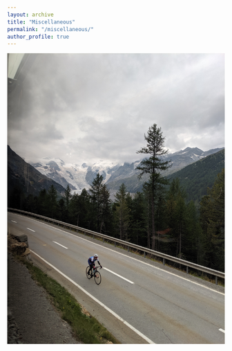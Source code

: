 ```yaml
---
layout: archive
title: "Miscellaneous"
permalink: "/miscellaneous/"
author_profile: true
---
```


<!--![China Garden in Zurich](/files/photos/zurich-china-garden.jpg)
#![China Garden in Zurich](/files/photos/st-moritz.jpg)
-->
![Claciar](/files/photos/glaciar.jpg)
